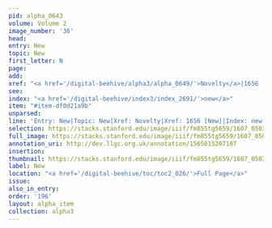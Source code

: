 ```yaml
---
pid: alpha_0643
volume: Volume 2
image_number: '36'
head:
entry: New
topic: New
first_letter: N
page:
add:
xref: "<a href='/digital-beehive/alpha3/alpha_0649/'>Novelty</a>|1656 [New]"
see:
index: "<a href='/digital-beehive/index3/index_2691/'>new</a>"
item: "#item-df0d21a9b"
unparsed:
line: 'Entry: New|Topic: New|Xref: Novelty|Xref: 1656 [New]|Index: new|#item-df0d21a9b'
selection: https://stacks.stanford.edu/image/iiif/fm855tg5659/1607_0503/777,1057,3026,518/full/0/default.jpg
full_image: https://stacks.stanford.edu/image/iiif/fm855tg5659/1607_0503/full/full/0/default.jpg
annotation_uri: http://dev.llgc.org.uk/annotation/1565015207187
insertion:
thumbnail: https://stacks.stanford.edu/image/iiif/fm855tg5659/1607_0503/777,1057,600,180/250,/0/default.jpg
label: New
location: "<a href='/digital-beehive/toc/toc2_026/'>Full Page</a>"
issue:
also_in_entry:
order: '196'
layout: alpha_item
collection: alpha3
---
```


